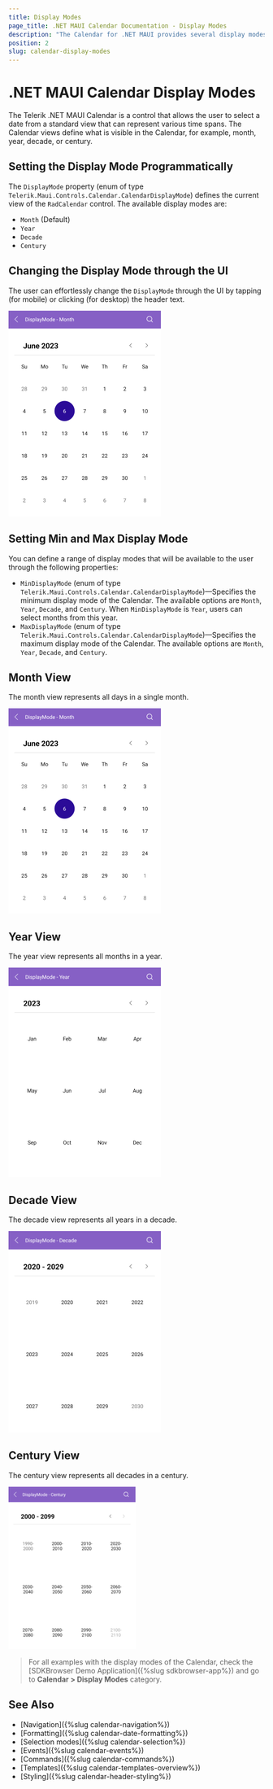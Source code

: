 ```yaml
---
title: Display Modes
page_title: .NET MAUI Calendar Documentation - Display Modes
description: "The Calendar for .NET MAUI provides several display modes such as month, year, century, and decade. Learn how to control these display modes."
position: 2
slug: calendar-display-modes
---
```


# .NET MAUI Calendar Display Modes

The Telerik .NET MAUI Calendar is a control that allows the user to select a date from a standard view that can represent various time spans. The Calendar views define what is visible in the Calendar, for example, month, year, decade, or century.

## Setting the Display Mode Programmatically

The `DisplayMode` property (enum of type `Telerik.Maui.Controls.Calendar.CalendarDisplayMode`) defines the current view of the `RadCalendar` control. The available display modes are:

* `Month` (Default)
* `Year`
* `Decade`
* `Century`

## Changing the Display Mode through the UI

The user can effortlessly change the `DisplayMode` through the UI by tapping (for mobile) or clicking (for desktop) the header text.

![.NET MAUI Calendar Month View](./images/display-mode-month.png)

## Setting Min and Max Display Mode

You can define a range of display modes that will be available to the user through the following properties:

* `MinDisplayMode` (enum of type `Telerik.Maui.Controls.Calendar.CalendarDisplayMode`)&mdash;Specifies the minimum display mode of the Calendar. The available options are `Month`, `Year`, `Decade`, and `Century`. When `MinDisplayMode` is `Year`, users can select months from this year.
* `MaxDisplayMode` (enum of type `Telerik.Maui.Controls.Calendar.CalendarDisplayMode`)&mdash;Specifies the maximum display mode of the Calendar. The available options are `Month`, `Year`, `Decade`, and `Century`.

<snippet id='calendar-display-range'/>

## Month View

The month view represents all days in a single month.

<snippet id='calendar-displaymode-month'/>

![.NET MAUI Calendar Month View](images/display-mode-month.png)

## Year View

The year view represents all months in a year.

<snippet id='calendar-displaymode-year'/>

![.NET MAUI Calendar Year View](images/display-mode-year.png)

## Decade View

The decade view represents all years in a decade.

<snippet id='calendar-displaymode-decade'/>

![.NET MAUI Calendar Decade View](images/display-mode-decade.png)

## Century View

The century view represents all decades in a century.

<snippet id='calendar-displaymode-century'/>

![.NET MAUI Calendar Century View](images/display-mode-century.png)

> For all examples with the display modes of the Calendar, check the [SDKBrowser Demo Application]({%slug sdkbrowser-app%}) and go to **Calendar > Display Modes** category.

## See Also

- [Navigation]({%slug calendar-navigation%})
- [Formatting]({%slug calendar-date-formatting%})
- [Selection modes]({%slug calendar-selection%}) 
- [Events]({%slug calendar-events%})
- [Commands]({%slug calendar-commands%})
- [Templates]({%slug calendar-templates-overview%})
- [Styling]({%slug calendar-header-styling%})
